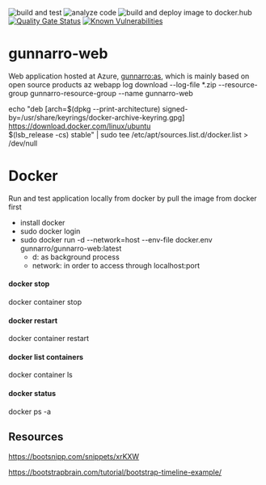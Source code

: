 ![build and test](https://github.com/gunnarro/gunnarro-web/actions/workflows/build.yml/badge.svg)
![analyze code](https://github.com/gunnarro/gunnarro-web/actions/workflows/analyze.yml/badge.svg)
![build and deploy image to docker.hub](https://github.com/gunnarro/gunnarro-web/actions/workflows/deploy-docker-hub.yml/badge.svg)
[![Quality Gate Status](https://sonarcloud.io/api/project_badges/measure?project=gunnarro_gunnarro-web&metric=alert_status)](https://sonarcloud.io/summary/overall?id=gunnarro_gunnarro-web)
[![Known Vulnerabilities](https://snyk.io/test/github/gunnarro/gunnarro-web/badge.svg)](https://snyk.io/test/github/gunnarro/gunnarro-web)


# gunnarro-web
Web application hosted at Azure, [gunnarro:as](https://gunnarro-web.azurewebsites.net), which is mainly based on open source products
az webapp log download --log-file *.zip  --resource-group gunnarro-resource-group --name gunnarro-web


echo "deb [arch=$(dpkg --print-architecture) signed-by=/usr/share/keyrings/docker-archive-keyring.gpg] https://download.docker.com/linux/ubuntu \
$(lsb_release -cs) stable" | sudo tee /etc/apt/sources.list.d/docker.list > /dev/null

# Docker
Run and test application locally from docker by pull the image from docker first
- install docker
- sudo docker login
- sudo docker run -d --network=host --env-file docker.env gunnarro/gunnarro-web:latest
  - d: as background process
  - network: in order to access through localhost:port

#### docker stop
docker container stop

#### docker restart
docker container restart

#### docker list containers
docker container ls

#### docker status
docker ps -a

## Resources
https://bootsnipp.com/snippets/xrKXW

https://bootstrapbrain.com/tutorial/bootstrap-timeline-example/

<!-- convert to pdf -->
<!-- https://itextpdf.com/en/demos/convert-html-css-to-pdf-free-online -->
<!-- must zip file:-->
<!-- Page Content-->
<!-- zip -r gr-resume-project.zip gr-cv-project.html -->
